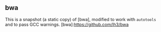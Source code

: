 ## bwa

This is a snapshot (a static copy) of [bwa], modified to work with `autotools` and to pass GCC warnings.
[bwa]:https://github.com/lh3/bwa
